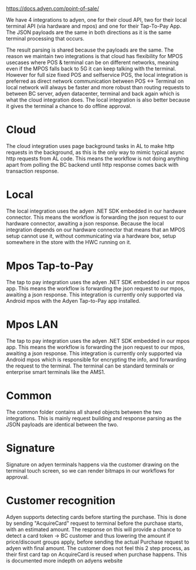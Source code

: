 https://docs.adyen.com/point-of-sale/

We have 4 integrations to adyen, one for their cloud API, two for their local terminal API (via hardware and mpos) and one for their Tap-To-Pay App.
The JSON payloads are the same in both directions as it is the same terminal processing that occurs.

The result parsing is shared because the payloads are the same.
The reason we maintain two integrations is that cloud has flexibility for MPOS usecases where POS & terminal can be on different networks, 
meaning even if the MPOS falls back to 5G it can keep talking with the terminal.
However for full size fixed POS and selfservice POS, the local integration is preferred as direct network communication between POS <-> Terminal
on local network will always be faster and more robust than routing requests to between BC server, adyen datacenter, terminal and back again which is what the cloud integration does.
The local integration is also better because it gives the terminal a chance to do offline approval. 

# Cloud
The cloud integration uses page background tasks in AL to make http requests in the background, as this is the only way to
mimic typical async http requests from AL code.
This means the workflow is not doing anything apart from polling the BC backend until http response comes back with transaction response.

# Local 
The local integration uses the adyen .NET SDK embedded in our hardware connector.
This means the workflow is forwarding the json request to our hardware connector, awaiting a json response.
Because the local integration depends on our hardware connector that means that an MPOS setup cannot use it, without communicating via a hardware box, setup somewhere in the store with the HWC running on it.

# Mpos Tap-to-Pay
The tap to pay integration uses the adyen .NET SDK embedded in our mpos app.
This means the workflow is forwarding the json request to our mpos, awaiting a json response.
This integration is currently only supported via Android mpos with the Adyen Tap-to-Pay app installed.

# Mpos LAN
The tap to pay integration uses the adyen .NET SDK embedded in our mpos app.
This means the workflow is forwarding the json request to our mpos, awaiting a json response.
This integration is currently only supported via Android mpos which is responsible for encrypting the info, and forwarding the request to the terminal.
The terminal can be standard terminals or enterprise smart terminals like the AMS1.

# Common 
The common folder contains all shared objects between the two integrations. This is mainly request building and response parsing as the JSON payloads are identical between the two.

# Signature
Signature on adyen terminals happens via the customer drawing on the terminal touch screen, so we can render bitmaps in our workflows for approval.


# Customer recognition
Adyen supports detecting cards before starting the purchase.
This is done by sending "AcquireCard" request to terminal before the purchase starts, with an estimated amount.
The response on this will provide a chance to detect a card token -> BC customer and thus lowering the amount if price/discount groups apply, before
sending the actual Purchase request to adyen with final amount.
The customer does not feel this 2 step process, as their first card tap on AcquireCard is reused when purchase happens.
This is documented more indepth on adyens website

